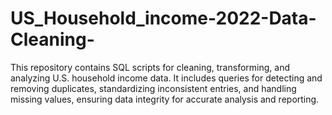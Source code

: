 # US_Household_income-2022-Data-Cleaning-
This repository contains SQL scripts for cleaning, transforming, and analyzing U.S. household income data. It includes queries for detecting and removing duplicates, standardizing inconsistent entries, and handling missing values, ensuring data integrity for accurate analysis and reporting.
